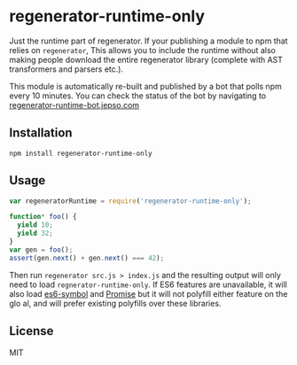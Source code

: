 # regenerator-runtime-only

Just the runtime part of regenerator.  If your publishing a module to npm that relies on `regenerator`, This allows you to include the runtime without also making people download the entire regenerator library (complete with AST transformers and parsers etc.).

This module is automatically re-built and published by a bot that polls npm every 10 minutes.  You can check the status of the bot by navigating to [regenerator-runtime-bot.jepso.com](https://regenerator-runtime-bot.jepso.com)

## Installation

    npm install regenerator-runtime-only

## Usage


```js
var regeneratorRuntime = require('regenerator-runtime-only');

function* foo() {
  yield 10;
  yield 32;
}
var gen = foo();
assert(gen.next() + gen.next() === 42);
```

Then run `regenerator src.js > index.js` and the resulting output will only need to load `regnerator-runtime-only`.  If ES6 features are unavailable, it will also load [es6-symbol](https://www.npmjs.com/package/es6-symbol) and [Promise](https://www.npmjs.org/package/promise) but it will not polyfill either feature on the glo al, and will prefer existing polyfills over these libraries.

## License

  MIT
